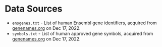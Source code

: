 Data Sources
============

- `ensgenes.txt` - List of human Ensembl gene identifiers, acquired from [genenames.org](https://www.genenames.org/cgi-bin/download/custom?col=md_ensembl_id&status=Approved&status=Entry%20Withdrawn&hgnc_dbtag=on&order_by=gd_pub_ensembl_id&format=text&submit=submit) on Dec 17, 2022.
- `symbols.txt` - List of human approved gene symbols, acquired from [genenames.org](https://www.genenames.org/cgi-bin/download/custom?col=gd_app_sym&status=Approved&hgnc_dbtag=on&order_by=gd_app_sym_sort&format=text&submit=submit) on Dec 17, 2022.

